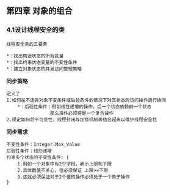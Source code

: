 ## 第四章 对象的组合

### 4.1设计线程安全的类

```
线程安全类的三要素

*：找出构造状态的所有变量
*：找出约束状态变量的不变性条件
*：建立对象状态的并发访问管理策略
```
**同步策略**

```
定义了
1.如何在不违背对象不变条件或后验条件的情况下对其状态的访问操作进行协同
	*：后验性条件：例如线性递增的操作，后一个状态依赖前一个状态
	            那么操作必须得是一个复合操作
2.规定如何将不可变性，线程封闭与加锁机制等结合起来以维护线程安全性
```

**同步需求**

```
不变性条件：Integer.Max_Value
后验性条件：线形递增
约束多个状态的不变性条件: {
	1.例如一个对象中有2个字段，表示上限和下限
	2.具体数值不关心，但必须保证 上限>=下限
	3.这就必须保证对于2个值的操作必须处于一个原子操作
}
```



